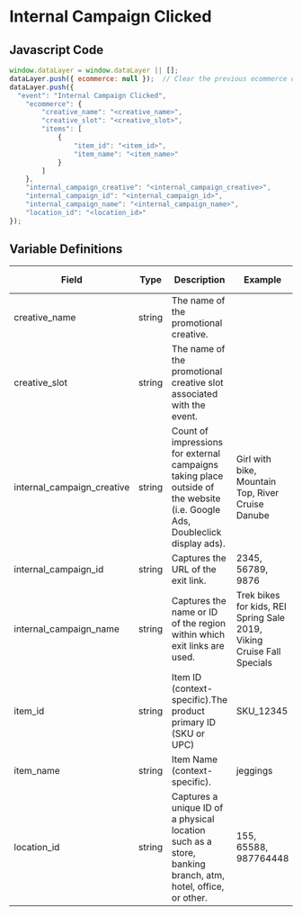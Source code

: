 # Internal Campaign Clicked

### 

## Javascript Code
```js
window.dataLayer = window.dataLayer || [];
dataLayer.push({ ecommerce: null });  // Clear the previous ecommerce object.
dataLayer.push({
  "event": "Internal Campaign Clicked",
    "ecommerce": {
        "creative_name": "<creative_name>",
        "creative_slot": "<creative_slot>",
        "items": [
            {
                "item_id": "<item_id>",
                "item_name": "<item_name>"
            }
        ]
    },
    "internal_campaign_creative": "<internal_campaign_creative>",
    "internal_campaign_id": "<internal_campaign_id>",
    "internal_campaign_name": "<internal_campaign_name>",
    "location_id": "<location_id>"
});
```

## Variable Definitions

|Field|Type|Description|Example|Pattern|Min Length|Max Length|Minimum|Maximum|Multiple Of|
| --- | --- | --- | --- | --- | --- | --- | --- | --- | --- |
|creative_name|string|The name of the promotional creative.||||||||
|creative_slot|string|The name of the promotional creative slot associated with the event.||||||||
|internal_campaign_creative|string|Count of impressions for external campaigns taking place outside of the website \(i.e. Google Ads, Doubleclick display ads\).|Girl with bike, Mountain Top, River Cruise Danube|||||||
|internal_campaign_id|string|Captures the URL of the exit link.|2345, 56789, 9876|||||||
|internal_campaign_name|string|Captures the name or ID of the region within which exit links are used.|Trek bikes for kids, REI Spring Sale 2019, Viking Cruise Fall Specials|||||||
|item_id|string|Item ID \(context-specific\).The product primary ID \(SKU or UPC\) |SKU\_12345|||||||
|item_name|string|Item Name \(context-specific\).|jeggings|||||||
|location_id|string|Captures a unique ID of a physical location such as a store, banking branch, atm, hotel, office, or other.|155, 65588, 987764448|||||||




